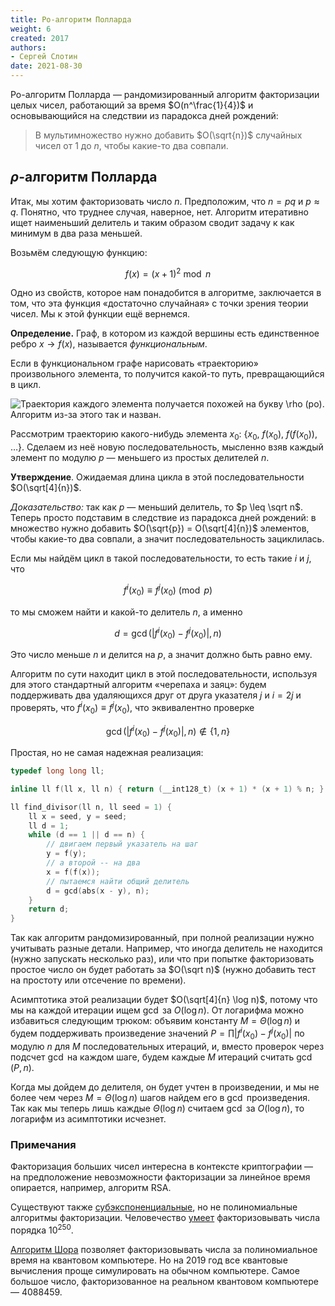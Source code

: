 ```yaml
---
title: Ро-алгоритм Полларда
weight: 6
created: 2017
authors:
- Сергей Слотин
date: 2021-08-30
---
```


Ро-алгоритм Полларда — рандомизированный алгоритм факторизации целых чисел, работающий за время $O(n^\frac{1}{4})$ и основывающийся на следствии из парадокса дней рождений:

> В мультимножество нужно добавить $O(\sqrt{n})$ случайных чисел от 1 до $n$, чтобы какие-то два совпали.

## $\rho$-алгоритм Полларда

Итак, мы хотим факторизовать число $n$. Предположим, что $n = p q$ и $p \approx q$. Понятно, что труднее случая, наверное, нет. Алгоритм итеративно ищет наименьший делитель и таким образом сводит задачу к как минимум в два раза меньшей.

Возьмём следующую функцию:

$$
f(x) = (x+1)^2 \bmod n
$$

Одно из свойств, которое нам понадобится в алгоритме, заключается в том, что эта функция «достаточно случайная» с точки зрения теории чисел. Мы к этой функции ещё вернемся.

**Определение.** Граф, в котором из каждой вершины есть единственное ребро $x \to f(x)$, называется *функциональным*.

Если в функциональном графе нарисовать «траекторию» произвольного элемента, то получится какой-то путь, превращающийся в цикл.

![Траектория каждого элемента получается похожей на букву $\rho$ (ро). Алгоритм из-за этого так и назван.](../img/rho.jpg)

Рассмотрим траекторию какого-нибудь элемента $x_0$: {$x_0$, $f(x_0)$, $f(f(x_0))$, $\ldots$}. Сделаем из неё новую последовательность, мысленно взяв каждый элемент по модулю $p$ — меньшего из простых делителей $n$. 

**Утверждение**. Ожидаемая длина цикла в этой последовательности $O(\sqrt[4]{n})$.

*Доказательство:* так как $p$ — меньший делитель, то $p \leq \sqrt n$. Теперь просто подставим в следствие из парадокса дней рождений: в множество нужно добавить $O(\sqrt{p}) = O(\sqrt[4]{n})$ элементов, чтобы какие-то два совпали, а значит последовательность зациклилась.

Если мы найдём цикл в такой последовательности, то есть такие $i$ и $j$, что

$$
f^i(x_0) \equiv f^j(x_0) \pmod p
$$

то мы сможем найти и какой-то делитель $n$, а именно

$$
d = \gcd(|f^i(x_0) - f^j(x_0)|, n)
$$

Это число меньше $n$ и делится на $p$, а значит должно быть равно ему.

Алгоритм по сути находит цикл в этой последовательности, используя для этого стандартный алгоритм «черепаха и заяц»: будем поддерживать два удаляющихся друг от друга указателя $j$ и $i = 2j$ и проверять, что $f^i(x_0) \equiv f^j(x_0)$, что эквивалентно проверке

$$
\gcd(|f^i(x_0) - f^j(x_0)|, n) \not \in \{ 1, n \}
$$

Простая, но не самая надежная реализация:

```c++
typedef long long ll;

inline ll f(ll x, ll n) { return (__int128_t) (x + 1) * (x + 1) % n; }

ll find_divisor(ll n, ll seed = 1) {
    ll x = seed, y = seed;
    ll d = 1;
    while (d == 1 || d == n) {
        // двигаем первый указатель на шаг
        y = f(y);
        // а второй -- на два
        x = f(f(x));
        // пытаемся найти общий делитель
        d = gcd(abs(x - y), n);
    }
    return d;
}
```

Так как алгоритм рандомизированный, при полной реализации нужно учитывать разные детали. Например, что иногда делитель не находится (нужно запускать несколько раз), или что при попытке факторизовать простое число он будет работать за $O(\sqrt n)$ (нужно добавить тест на простоту или отсечение по времени).

Асимптотика этой реализации будет $O(\sqrt[4]{n} \log n)$, потому что мы на каждой итерации ищем $\gcd$ за $O(\log n)$. От логарифма можно избавиться следующим трюком: объявим константу $M = \Theta(\log n)$ и будем поддерживать произведение значений $P = \prod |f^i(x_0) - f^j(x_0)|$ по модулю $n$ для $M$ последовательных итераций, и, вместо проверок через подсчет $\gcd$ на каждом шаге, будем каждые $M$ итераций считать $\gcd(P, n)$.

Когда мы дойдем до делителя, он будет учтен в произведении, и мы не более чем через $M = \Theta(\log n)$ шагов найдем его в $\gcd$ произведения. Так как мы теперь лишь каждые $\Theta(\log n)$ считаем $\gcd$ за $O(\log n)$, то логарифм из асимптотики исчезнет.

### Примечания

Факторизация больших чисел интересна в контексте криптографии — на предположение невозможности факторизации за линейное время опирается, например, алгоритм RSA.

Существуют также [субэкспоненциальные](https://ru.wikipedia.org/wiki/%D0%A4%D0%B0%D0%BA%D1%82%D0%BE%D1%80%D0%B8%D0%B7%D0%B0%D1%86%D0%B8%D1%8F_%D1%86%D0%B5%D0%BB%D1%8B%D1%85_%D1%87%D0%B8%D1%81%D0%B5%D0%BB#%D0%A1%D1%83%D0%B1%D1%8D%D0%BA%D1%81%D0%BF%D0%BE%D0%BD%D0%B5%D0%BD%D1%86%D0%B8%D0%B0%D0%BB%D1%8C%D0%BD%D1%8B%D0%B5_%D0%B0%D0%BB%D0%B3%D0%BE%D1%80%D0%B8%D1%82%D0%BC%D1%8B), но не полиномиальные алгоритмы факторизации. Человечество [умеет](https://en.wikipedia.org/wiki/Integer_factorization_records) факторизовывать числа порядка $10^{250}$.

[Алгоритм Шора](https://en.wikipedia.org/wiki/Shor%27s_algorithm) позволяет факторизовывать числа за полиномиальное время на квантовом компьютере. Но на 2019 год все квантовые вычисления проще симулировать на обычном компьютере. Самое большое число, факторизованное на реальном квантовом компьютере — 4088459.
